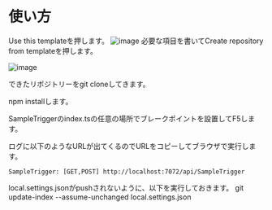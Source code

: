 # 使い方
Use this templateを押します。
![image](https://user-images.githubusercontent.com/19358182/179793260-c362e6c6-9d02-44a5-b205-f666d97156f1.png)
必要な項目を書いてCreate repository from templateを押します。
  
![image](https://user-images.githubusercontent.com/19358182/179793543-0256248e-d329-4225-a577-4eced5fb856a.png)

できたリポジトリーをgit cloneしてきます。

npm installします。

SampleTriggerのindex.tsの任意の場所でブレークポイントを設置してF5します。

ログに以下のようなURLが出てくるのでURLをコピーしてブラウザで実行します。

```
SampleTrigger: [GET,POST] http://localhost:7072/api/SampleTrigger
```

local.settings.jsonがpushされないように、以下を実行しておきます。
git update-index --assume-unchanged local.settings.json 
